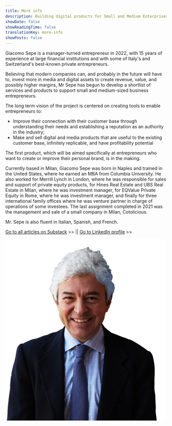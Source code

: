 ```yaml
---
title: More info
description: Building digital products for Small and Medium Enterprises
showDate: false
showReadingTime: false
translationKey: more-info
showPosts: false
---
```


Giacomo Sepe is a manager-turned entrepreneur in 2022, with 15 years of experience at large financial institutions and with some of Italy's and Switzerland's best-known private entrepreneurs.

Believing that modern companies can, and probably in the future will have to, invest more in media and digital assets to create revenue, value, and possibly higher margins, Mr Sepe has begun to develop a shortlist of services and products to support small and medium-sized business entrepreneurs.

The long term vision of the project is centered on creating tools to enable entrepreneurs to:

- Improve their connection with their customer base through understanding their needs and establishing a reputation as an authority in the industry;
- Make and sell digital and media products that are useful to the existing customer base, infinitely replicable, and have profitability potential

The first product, which will be aimed specifically at entrepreneurs who want to create or improve their personal brand, is in the making.

Currently based in Milan, Giacomo Sepe was born in Naples and trained in the United States, where he earned an MBA from Columbia University. He also worked for Merrill Lynch in London, where he was responsible for sales and support of private equity products, for Hines Real Estate and UBS Real Estate in Milan, where he was investment manager, for EQValue Private Equity in Rome, where he was investment manager, and finally for three international family offices where he was venture partner in charge of operations of some investees. The last assignment completed in 2021 was the management and sale of a small company in Milan, Cotolicious.

Mr. Sepe is also fluent in Italian, Spanish, and French.

[Go to all articles on Substack](https://giacomosepe.substack.com) >> || [Go to LinkedIn profile](https://linkedin.com/in/giacomosepe) >>

![Giacomo-Sepe-Entrepreneur](Giacomo-Sepe-Entrepreneur-NoBG.png)

<!--Previous text:
Giacomo Sepe is an experienced manager turned entrepreneur in 2022, after years working with shareholders to build, digitize, and grow businesses. He is currently creating tools and solutions to help shareholders and managers of medium companies develop audience and reputation, and to build, publish and distribute digital and media assets that generate revenue and eventually increase company value.

Italy-born, US-educated, Mr. Sepe is a business professional with a successful track record in managing projects from start to finish and bringing businesses to investors.

Driven by innate intellectual curiosity and adaptability, Giacomo Sepe has developed a diverse background that spans Private equity (5 years at Hines and Eqvalue), mergers & acquisitions advisory (2.5 years at Fineurop Soditic and EQValue consulting), business development (3 years as a sales rep and partnerships manager at Merrill Lynch), and general management (6 years at Simmetrico and IPE Holding). -->
